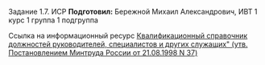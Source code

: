 Задание 1.7. ИСР
**Подготовил:** Бережной Михаил Александрович, ИВТ 1 курс 1 группа 1 подгруппа

Ссылка на информационный ресурс
[Квалификационный справочник должностей руководителей, специалистов и других служащих" (утв. Постановлением Минтруда России от 21.08.1998 N 37)](http://docs.cntd.ru/document/58839553)
